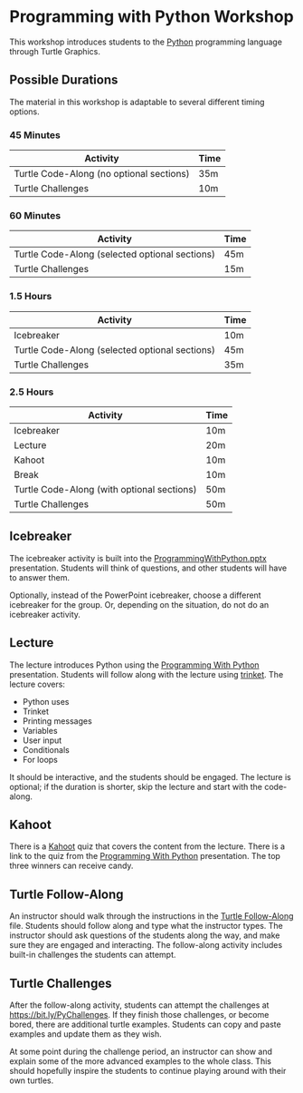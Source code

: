 # Programming with Python Workshop
This workshop introduces students to the [Python](https://www.python.org/) programming language through Turtle Graphics.

## Possible Durations
The material in this workshop is adaptable to several different timing options.

### 45 Minutes

| Activity | Time |
|-|-|
| Turtle Code-Along (no optional sections) | 35m |
| Turtle Challenges | 10m |

### 60 Minutes

| Activity | Time |
|-|-|
| Turtle Code-Along (selected optional sections) | 45m |
| Turtle Challenges | 15m |

### 1.5 Hours

| Activity | Time |
|-|-|
| Icebreaker | 10m |
| Turtle Code-Along (selected optional sections) | 45m |
| Turtle Challenges | 35m |

### 2.5 Hours

| Activity | Time |
|-|-|
| Icebreaker | 10m |
| Lecture | 20m |
| Kahoot | 10m |
| Break | 10m |
| Turtle Code-Along (with optional sections) | 50m |
| Turtle Challenges | 50m |


## Icebreaker
The icebreaker activity is built into the [ProgrammingWithPython.pptx](ProgrammingWithPython.pptx) presentation. Students will think of questions, and other students will have to answer them.

Optionally, instead of the PowerPoint icebreaker, choose a different icebreaker for the group. Or, depending on the situation, do not do an icebreaker activity.

## Lecture
The lecture introduces Python using the [Programming With Python](ProgrammingWithPython.pptx) presentation. Students will follow along with the lecture using [trinket](https://trinket.io). The lecture covers:
- Python uses
- Trinket
- Printing messages
- Variables
- User input
- Conditionals
- For loops

It should be interactive, and the students should be engaged. The lecture is optional; if the duration is shorter, skip the lecture and start with the code-along.

## Kahoot
There is a [Kahoot](https://create.kahoot.it/share/programming-with-python-quiz/e467016f-1971-4e14-b247-7e5e0f87c00c) quiz that covers the content from the lecture. There is a link to the quiz from the [Programming With Python](ProgrammingWithPython.pptx) presentation. The top three winners can receive candy.

## Turtle Follow-Along
An instructor should walk through the instructions in the [Turtle Follow-Along](TurtleFollowAlong.md) file. Students should follow along and type what the instructor types. The instructor should ask questions of the students along the way, and make sure they are engaged and interacting. The follow-along activity includes built-in challenges the students can attempt.

## Turtle Challenges
After the follow-along activity, students can attempt the challenges at https://bit.ly/PyChallenges. If they finish those challenges, or become bored, there are additional turtle examples. Students can copy and paste examples and update them as they wish.

At some point during the challenge period, an instructor can show and explain some of the more advanced examples to the whole class. This should hopefully inspire the students to continue playing around with their own turtles.